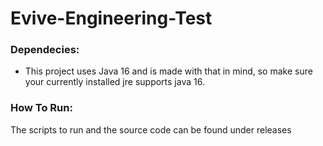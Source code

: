 # Evive-Engineering-Test

### Dependecies:
- This project uses Java 16 and is made with that in mind, so make sure your currently installed jre supports java 16.

### How To Run:
The scripts to run and the source code can be found under releases
